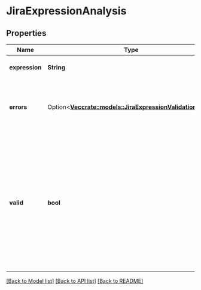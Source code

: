 # JiraExpressionAnalysis

## Properties

Name | Type | Description | Notes
------------ | ------------- | ------------- | -------------
**expression** | **String** | The analysed expression. | 
**errors** | Option<[**Vec<crate::models::JiraExpressionValidationError>**](JiraExpressionValidationError.md)> | A list of validation errors. Not included if the expression is valid. | [optional]
**valid** | **bool** | Whether the expression is valid and the interpreter will evaluate it. Note that the expression may fail at runtime (for example, if it executes too many expensive operations). | 

[[Back to Model list]](../README.md#documentation-for-models) [[Back to API list]](../README.md#documentation-for-api-endpoints) [[Back to README]](../README.md)


